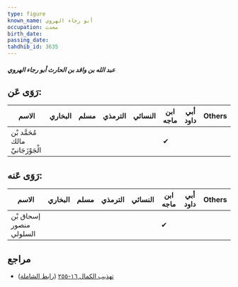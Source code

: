 ```yaml
---
type: figure
known_name: أبو رجاء الهروي
occupation: محدث
birth_date:
passing_date:
tahdhib_id: 3635
---
```

##### عبد الله بن واقد بن الحارث أبو رجاء الهروي

## رَوَى عَن:
| الاسم                             | البخاري | مسلم | الترمذي | النسائي | ابن ماجه | أبي داود | Others |
| --------------------------------- | ------- | ---- | ------- | ------- | -------- | -------- | ------ |
| مُحَمَّد بْن مالك الْجَوْزَجَانيّ |         |      |         |         | ✔        |          |        |
## رَوَى عَنه:
| الاسم                   | البخاري | مسلم | الترمذي | النسائي | ابن ماجه | أبي داود | Others |
| ----------------------- | ------- | ---- | ------- | ------- | -------- | -------- | ------ |
| إسحاق بْن منصور السلولي |         |      |         |         | ✔        |          |        |
## مراجع
- [تهذيب الكمال ١٦-٢٥٥](obsidian://open?vault=Tahdhib-al-Kamal&file=Figures/٣٦٣٥-عبد%20الله%20بن%20واقد%20بن%20الحارث%20أبو%20رجاء%20الهروي) ([رابط الشاملة](https://shamela.ws/book/3722/8248))